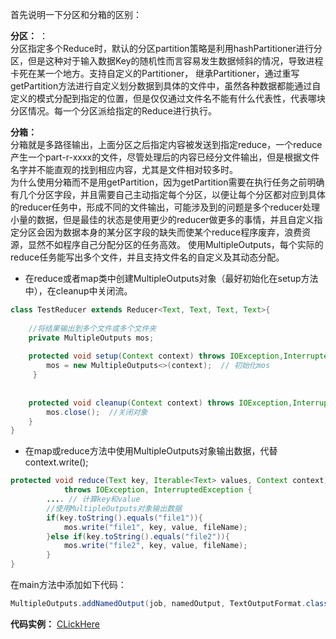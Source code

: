 首先说明一下分区和分箱的区别：<br>

**分区：** ：
<br> 分区指定多个Reduce时，默认的分区partition策略是利用hashPartitioner进行分区，但是这种对于输入数据Key的随机性而言容易发生数据倾斜的情况，导致进程卡死在某一个地方。支持自定义的Partitioner，
继承Partitioner，通过重写getPartition方法进行自定义划分数据到具体的文件中，虽然各种数据都能通过自定义的模式分配到指定的位置，但是仅仅通过文件名不能有什么代表性，代表哪块分区情况。每一个分区派给指定的Reduce进行执行。

**分箱：**<br>
分箱就是多路径输出，上面分区之后指定内容被发送到指定reduce，一个reduce产生一个part-r-xxxx的文件，尽管处理后的内容已经分文件输出，但是根据文件名字并不能直观的找到相应内容，尤其是文件相对较多时。<br>
为什么使用分箱而不是用getPartition，因为getPartition需要在执行任务之前明确有几个分区字段，并且需要自己主动指定每个分区，以便让每个分区都对应到具体的reducer任务中，形成不同的文件输出，可能涉及到的问题是多个reducer处理小量的数据，但是最佳的状态是使用更少的reducer做更多的事情，并且自定义指定分区会因为数据本身的某分区字段的缺失而使某个reduce程序废弃，浪费资源，显然不如程序自己分配分区的任务高效。
使用MultipleOutputs，每个实际的reduce任务能写出多个文件，并且支持文件名的自定义及其动态分配。



- 在reduce或者map类中创建MultipleOutputs对象（最好初始化在setup方法中），在cleanup中关闭流。<br>
```java
class TestReducer extends Reducer<Text, Text, Text, Text>{  
  
    //将结果输出到多个文件或多个文件夹
    private MultipleOutputs mos;  
 
    protected void setup(Context context) throws IOException,InterruptedException {  
        mos = new MultipleOutputs<>(context);  // 初始化mos
     }  
          
      
    protected void cleanup(Context context) throws IOException,InterruptedException {  
        mos.close();  //关闭对象  
    }  
} 
```
- 在map或reduce方法中使用MultipleOutputs对象输出数据，代替context.write();
```java
protected void reduce(Text key, Iterable<Text> values, Context context)  
            throws IOException, InterruptedException {  
        .... // 计算key和value
        //使用MultipleOutputs对象输出数据  
        if(key.toString().equals("file1")){  
            mos.write("file1", key, value, fileName);  
        }else if(key.toString().equals("file2")){  
            mos.write("file2", key, value, fileName);    
        }
} 
```

在main方法中添加如下代码：

```java
MultipleOutputs.addNamedOutput(job, namedOutput, TextOutputFormat.class, Text.class, NullWritable.class);
```

**代码实例：**
[CLickHere](https://github.com/2402575933/Hadoop/tree/main/example/multiple)
